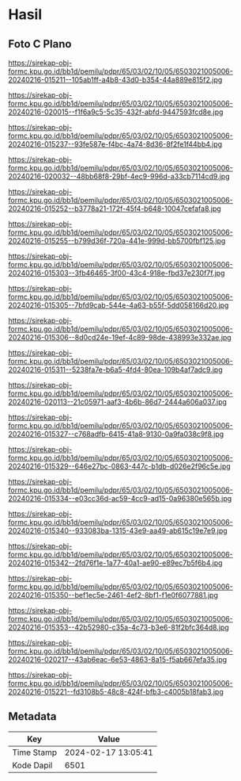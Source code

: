 # Hasil

## Foto C Plano

https://sirekap-obj-formc.kpu.go.id/bb1d/pemilu/pdpr/65/03/02/10/05/6503021005006-20240216-015211--105ab1ff-a4b8-43d0-b354-44a889e815f2.jpg

https://sirekap-obj-formc.kpu.go.id/bb1d/pemilu/pdpr/65/03/02/10/05/6503021005006-20240216-020015--f1f6a9c5-5c35-432f-abfd-9447593fcd8e.jpg

https://sirekap-obj-formc.kpu.go.id/bb1d/pemilu/pdpr/65/03/02/10/05/6503021005006-20240216-015237--93fe587e-f4bc-4a74-8d36-8f2fe1f44bb4.jpg

https://sirekap-obj-formc.kpu.go.id/bb1d/pemilu/pdpr/65/03/02/10/05/6503021005006-20240216-020032--48bb68f8-29bf-4ec9-996d-a33cb7114cd9.jpg

https://sirekap-obj-formc.kpu.go.id/bb1d/pemilu/pdpr/65/03/02/10/05/6503021005006-20240216-015252--b3778a21-172f-45f4-b648-10047cefafa8.jpg

https://sirekap-obj-formc.kpu.go.id/bb1d/pemilu/pdpr/65/03/02/10/05/6503021005006-20240216-015255--b799d36f-720a-441e-999d-bb5700fbf125.jpg

https://sirekap-obj-formc.kpu.go.id/bb1d/pemilu/pdpr/65/03/02/10/05/6503021005006-20240216-015303--3fb46465-3f00-43c4-918e-fbd37e230f7f.jpg

https://sirekap-obj-formc.kpu.go.id/bb1d/pemilu/pdpr/65/03/02/10/05/6503021005006-20240216-015305--7bfd9cab-544e-4a63-b55f-5dd058166d20.jpg

https://sirekap-obj-formc.kpu.go.id/bb1d/pemilu/pdpr/65/03/02/10/05/6503021005006-20240216-015306--8d0cd24e-19ef-4c89-98de-438993e332ae.jpg

https://sirekap-obj-formc.kpu.go.id/bb1d/pemilu/pdpr/65/03/02/10/05/6503021005006-20240216-015311--5238fa7e-b6a5-4fd4-80ea-109b4af7adc9.jpg

https://sirekap-obj-formc.kpu.go.id/bb1d/pemilu/pdpr/65/03/02/10/05/6503021005006-20240216-020113--21c05971-aaf3-4b6b-86d7-2444a606a037.jpg

https://sirekap-obj-formc.kpu.go.id/bb1d/pemilu/pdpr/65/03/02/10/05/6503021005006-20240216-015327--c768adfb-6415-41a8-9130-0a9fa038c9f8.jpg

https://sirekap-obj-formc.kpu.go.id/bb1d/pemilu/pdpr/65/03/02/10/05/6503021005006-20240216-015329--646e27bc-0863-447c-b1db-d026e2f96c5e.jpg

https://sirekap-obj-formc.kpu.go.id/bb1d/pemilu/pdpr/65/03/02/10/05/6503021005006-20240216-015334--e03cc36d-ac59-4cc9-ad15-0a96380e565b.jpg

https://sirekap-obj-formc.kpu.go.id/bb1d/pemilu/pdpr/65/03/02/10/05/6503021005006-20240216-015340--933083ba-1315-43e9-aa49-ab615c19e7e9.jpg

https://sirekap-obj-formc.kpu.go.id/bb1d/pemilu/pdpr/65/03/02/10/05/6503021005006-20240216-015342--2fd76f1e-1a77-40a1-ae90-e89ec7b5f6b4.jpg

https://sirekap-obj-formc.kpu.go.id/bb1d/pemilu/pdpr/65/03/02/10/05/6503021005006-20240216-015350--bef1ec5e-2461-4ef2-8bf1-f1e0f6077881.jpg

https://sirekap-obj-formc.kpu.go.id/bb1d/pemilu/pdpr/65/03/02/10/05/6503021005006-20240216-015353--42b52980-c35a-4c73-b3e6-81f2bfc364d8.jpg

https://sirekap-obj-formc.kpu.go.id/bb1d/pemilu/pdpr/65/03/02/10/05/6503021005006-20240216-020217--43ab6eac-6e53-4863-8a15-f5ab667efa35.jpg

https://sirekap-obj-formc.kpu.go.id/bb1d/pemilu/pdpr/65/03/02/10/05/6503021005006-20240216-015221--fd3108b5-48c8-424f-bfb3-c4005b18fab3.jpg


## Metadata

| Key        | Value               |
| ---------- | ------------------- |
| Time Stamp | 2024-02-17 13:05:41 |
| Kode Dapil | 6501                |




